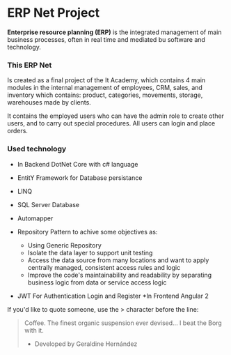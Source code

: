 ﻿# ERP Net Project

**Enterprise resource planning (ERP)** is the integrated management of main business processes, often in real time and mediated bu software and technology.
### This ERP Net
Is created as a final project of the It Academy, which contains 4 main modules in the internal management of employees, CRM, sales, and inventory which contains: product, categories, movements, storage, warehouses made by clients.

It contains the employed users who can have the admin role to create other users, and to carry out special procedures. All users can login and place orders.

### Used technology

* In Backend DotNet Core with c# language
* EntitY Framework for Database persistance
* LINQ
* SQL Server Database
* Automapper
* Repository Pattern to achive some objectives as: 
	* Using Generic Repository
	* Isolate the data layer to support unit testing
	* Access the data source from many locations and want to apply centrally managed, consistent access rules and logic
	* Improve the code's maintainability and readability by separating business logic from data or service access logic

* JWT For Authentication Login and Register
*In Frontend Angular 2

If you'd like to quote someone, use the > character before the line:

> Coffee. The finest organic suspension ever devised... I beat the Borg with it.
> - Developed by Geraldine Hernández
